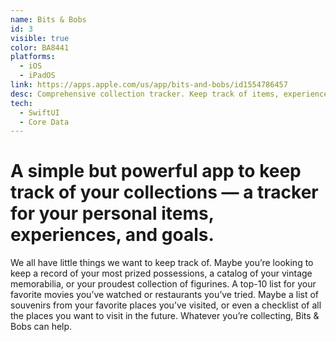 ```yaml
---
name: Bits & Bobs
id: 3
visible: true
color: BA8441
platforms:
  - iOS
  - iPadOS
link: https://apps.apple.com/us/app/bits-and-bobs/id1554786457
desc: Comprehensive collection tracker. Keep track of items, experiences, or goals. Checklists, rankings, grouping, and sorting. Store photos, attributes, and text.
tech: 
  - SwiftUI
  - Core Data
---
```

# A simple but powerful app to keep track of your collections — a tracker for your personal items, experiences, and goals.

We all have little things we want to keep track of. Maybe you’re looking to keep a record of your most prized possessions, a catalog of your vintage memorabilia, or your proudest collection of figurines. A top-10 list for your favorite movies you’ve watched or restaurants you’ve tried. Maybe a list of souvenirs from your favorite places you’ve visited, or even a checklist of all the places you want to visit in the future. Whatever you’re collecting, Bits & Bobs can help.